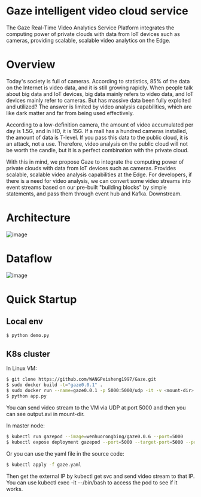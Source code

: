 # Gaze intelligent video cloud service
The Gaze Real-Time Video Analytics Service Platform integrates the computing power of private clouds with data from IoT devices such as cameras, providing scalable, scalable video analytics on the Edge.

# Overview
Today's society is full of cameras. According to statistics, 85% of the data on the Internet is video data, and it is still growing rapidly. When people talk about big data and IoT devices, big data mainly refers to video data, and IoT devices mainly refer to cameras. But has massive data been fully exploited and utilized? The answer is limited by video analysis capabilities, which are like dark matter and far from being used effectively.

According to a low-definition camera, the amount of video accumulated per day is 1.5G, and in HD, it is 15G. If a mall has a hundred cameras installed, the amount of data is T-level. If you pass this data to the public cloud, it is an attack, not a use. Therefore, video analysis on the public cloud will not be worth the candle, but it is a perfect combination with the private cloud.

With this in mind, we propose Gaze to integrate the computing power of private clouds with data from IoT devices such as cameras. Provides scalable, scalable video analysis capabilities at the Edge. For developers, if there is a need for video analysis, we can convert some video streams into event streams based on our pre-built "building blocks" by simple statements, and pass them through event hub and Kafka. Downstream.

# Architecture

![image](https://github.com/foamliu/Gaze/raw/master/images/architecture.svg?sanitize=true)

# Dataflow

![image](https://github.com/foamliu/Gaze/raw/master/images/dataflow.svg?sanitize=true)

# Quick Startup

## Local env
```bash
$ python demo.py
```

## K8s cluster
In Linux VM:
```bash
$ git clone https://github.com/WANGPeisheng1997/Gaze.git
$ sudo docker build -t="gaze0.0.1" . 
$ sudo docker run --name=gaze0.0.1 -p 5000:5000/udp -it -v <mount-dir>:/usr/src/gaze/output gaze0.0.1 /bin/bash
$ python app.py
```

You can send video stream to the VM via UDP at port 5000 and then you can see output.avi in mount-dir.

In master node:
```bash
$ kubectl run gazepod --image=wenhuorongbing/gaze0.0.6 --port=5000
$ kubectl expose deployment gazepod --port=5000 --target-port=5000 --protocol=UDP --type=LoadBalancer
```

Or you can use the yaml file in the source code:
```bash
$ kubectl apply -f gaze.yaml
```

Then get the external IP by kubectl get svc and send video stream to that IP.
You can use kubectl exec -it <pod-name>  --/bin/bash to access the pod to see if it works.


